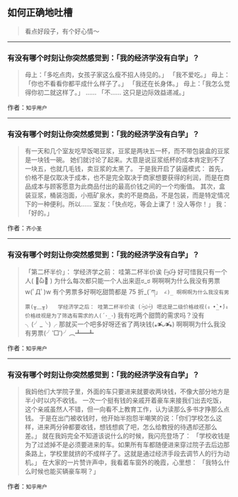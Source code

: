 ## 如何正确地吐槽

> 看点好段子，有个好心情～


 
---

### 有没有哪个时刻让你突然感觉到：「我的经济学没有白学」？

> 母上：「多吃点肉，女孩子家这么瘦不招人待见的。」
> 「我不爱吃。」
> 母上：「你也不看看你都平成什么样子了。」
> 「我还在长身体。」
> 母上：「我怎么觉得你初二就这样了。」
> ......
> 「不…… 这只是边际效益递减。」


作者：`知乎用户`

---

### 有没有哪个时刻让你突然感觉到：「我的经济学没有白学」？

> 有一天和几个室友吃早饭喝豆浆，豆浆是两块五一杯，而不带包装盒的豆浆是一块钱一碗。
> 她们就讨论了起来。大意是说豆浆纸杯的成本肯定到不了一块五，也就几毛钱，卖豆浆的太黑了。
> 于是我开启了装逼模式：
> 首先，价格不是仅取决于成本，也不是完全取决于商家想要获得的利润，而是在商品成本与顾客愿意为此商品付出的最高价钱之间的一个均衡值。
> 其次，盒装豆浆，桶装泡面，小瓶矿泉水，卖的不是商品，不是包装，而是特定情况下的一种便利。所以……
> 室友：「快点吃，等会上课了！没人等你！」
> 我：「好的。」


作者：`齐小圣`

---

### 有没有哪个时刻让你突然感觉到：「我的经济学没有白学」？

> 「第二杯半价」：
> 学经济学之前：
> 哇第二杯半价诶 (˃̶͈̀௰˂̶͈́)
> 好可惜我只有一个人( ･᷄ὢ･᷅ )
> 为什么每次都只能一个人出来逛ಠ_ಠ
> 啊啊啊为什么我没有男票 w(ﾟДﾟ)w
> 有个男票多好啊吃甜筒都是 75 折_(´ཀ`」 ∠)_
> 啊啊啊为什么我没有男票(╥﹏╥)
>  
> 学经济学之后：
> 哇第二杯半价诶 (˃̶͈̀௰˂̶͈́)
> 嗯这是二级价格歧视(ง •̀_•́)ง
> 价格歧视是为了筛选有需求的人(´･_･`)
> 我有吃两个甜筒的需求吗？没有╮(╯_╰)╭
> 那就买一个吧多好呀还省了两块钱(⁎⁍̴̛ᴗ⁍̴̛⁎)
> 啊啊啊为什么我没有男票(╯‵□′)╯︵┻━┻


作者：`知乎用户`

---

### 有没有哪个时刻让你突然感觉到：「我的经济学没有白学」？

> 我妈他们大学院子里，外面的车只要进来就要收两块钱，不像大部分地方是半小时以内不收钱。
> 一次一个挺有钱的亲戚开着豪车来接我们出去吃饭，这个亲戚虽然人不错，但一向看不上教育工作，认为读那么多书才挣那么点钱。
> 于是在出门被收钱时，他开始半抱怨半嘲笑的说：「你们学校怎么这样，进来两分钟都要收钱，想钱想疯了吧，怎么给教授的待遇却还那么差。」
> 就在我妈完全不知道该说什么的时候，我闪亮登场了：
> 「学校收钱是为了过滤掉不是必须要进来的车。如果所有车都随便进来穿过院子去后边那条路上，学校里就挤的不成样子了。这就是通过经济手段去调节人的行为动机。」
> 在大家的一片赞许声中，我看着车窗外的晚霞，心里想：
> 「我特么什么时候也能买辆豪车啊？」


作者：`知乎用户`